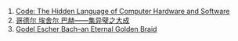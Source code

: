 1. [Code: The Hidden Language of Computer Hardware and Software](https://www.amazon.com/Code-Language-Computer-Hardware-Software/dp/0735611319)
2. [哥德尔 埃舍尔 巴赫——集异璧之大成](https://www.physixfan.com/wp-content/files/GEBzh.pdf)
3. [Godel Escher Bach–an Eternal Golden Braid](https://www.physixfan.com/wp-content/files/GEBen.pdf)
